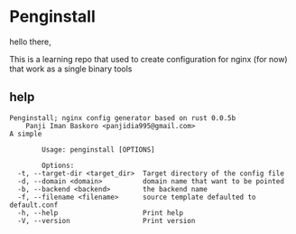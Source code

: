 # Penginstall

hello there,

This is a learning repo that used to create configuration for nginx (for now) that work as a single binary tools 

## help 

```
Penginstall; nginx config generator based on rust 0.0.5b
    Panji Iman Baskoro <panjidia995@gmail.com>
A simple 

        Usage: penginstall [OPTIONS]
        
        Options:
  -t, --target-dir <target_dir>  Target directory of the config file
  -d, --domain <domain>          domain name that want to be pointed
  -b, --backend <backend>        the backend name
  -f, --filename <filename>      source template defaulted to default.conf
  -h, --help                     Print help
  -V, --version                  Print version
```